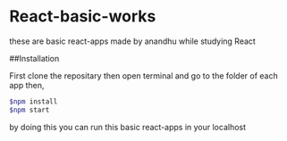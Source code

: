# React-basic-works

these are basic react-apps made by anandhu while studying React

##Installation

First clone the repositary then open terminal and go to the folder of each app then,
```bash
$npm install
$npm start
```
by doing this you can run this basic react-apps in your localhost
